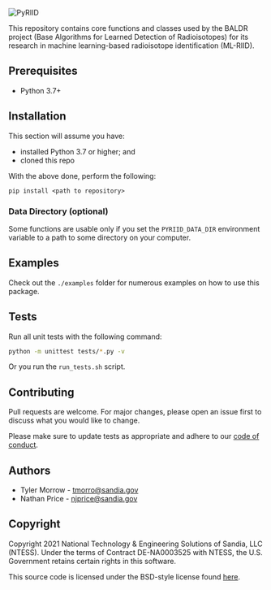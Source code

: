 ![PyRIID](https://repository-images.githubusercontent.com/381080801/22d4fe00-d81c-11eb-92c4-a71fc2e348a3)

This repository contains core functions and classes used by the BALDR project (Base Algorithms for Learned Detection of Radioisotopes) for its research in machine learning-based radioisotope identification (ML-RIID).

## Prerequisites

- Python 3.7+

## Installation

This section will assume you have:

- installed Python 3.7 or higher; and
- cloned this repo

With the above done, perform the following:

```
pip install <path to repository>
```

### Data Directory (optional)

Some functions are usable only if you set the `PYRIID_DATA_DIR` environment variable to a path to some directory on your computer.

## Examples

Check out the `./examples` folder for numerous examples on how to use this package.

## Tests

Run all unit tests with the following command:

```sh
python -m unittest tests/*.py -v
```

Or you run the `run_tests.sh` script.

## Contributing

Pull requests are welcome.
For major changes, please open an issue first to discuss what you would like to change.

Please make sure to update tests as appropriate and adhere to our [code of conduct](./CODE_OF_CONDUCT.md).

## Authors

* Tyler Morrow - tmorro@sandia.gov
* Nathan Price - njprice@sandia.gov

## Copyright

Copyright 2021 National Technology & Engineering Solutions of Sandia, LLC (NTESS).
Under the terms of Contract DE-NA0003525 with NTESS, the U.S. Government retains certain rights in this software.

This source code is licensed under the BSD-style license found [here](./LICENSE.md).
